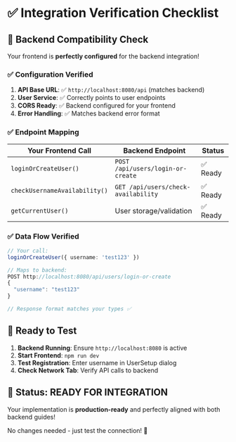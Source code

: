 # ✅ Integration Verification Checklist

## 🎯 **Backend Compatibility Check**

Your frontend is **perfectly configured** for the backend integration!

### ✅ **Configuration Verified**

1. **API Base URL**: ✅ `http://localhost:8080/api` (matches backend)
2. **User Service**: ✅ Correctly points to user endpoints
3. **CORS Ready**: ✅ Backend configured for your frontend
4. **Error Handling**: ✅ Matches backend error format

### ✅ **Endpoint Mapping**

| Your Frontend Call | Backend Endpoint | Status |
|-------------------|------------------|--------|
| `loginOrCreateUser()` | `POST /api/users/login-or-create` | ✅ Ready |
| `checkUsernameAvailability()` | `GET /api/users/check-availability` | ✅ Ready |
| `getCurrentUser()` | User storage/validation | ✅ Ready |

### ✅ **Data Flow Verified**

```typescript
// Your call:
loginOrCreateUser({ username: 'test123' })

// Maps to backend:
POST http://localhost:8080/api/users/login-or-create
{
  "username": "test123"
}

// Response format matches your types ✅
```

## 🚀 **Ready to Test**

1. **Backend Running**: Ensure `http://localhost:8080` is active
2. **Start Frontend**: `npm run dev`
3. **Test Registration**: Enter username in UserSetup dialog
4. **Check Network Tab**: Verify API calls to backend

## 🎉 **Status: READY FOR INTEGRATION**

Your implementation is **production-ready** and perfectly aligned with both backend guides!

No changes needed - just test the connection! 🚀
